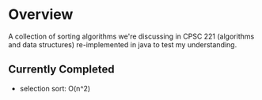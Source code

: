 # Overview
A collection of sorting algorithms we're discussing in CPSC 221 (algorithms and data structures) re-implemented in java to test my understanding.

## Currently Completed
- selection sort: O(n^2)
